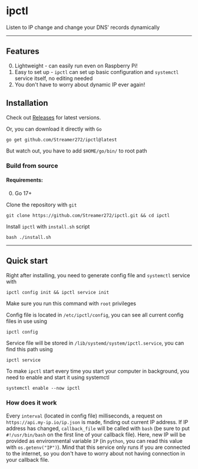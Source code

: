 # ipctl

Listen to IP change and change your DNS' records dynamically

---

## Features
0. Lightweight - can easily run even on Raspberry Pi!
0. Easy to set up - `ipctl` can set up basic configuration and `systemctl` service itself, no editing needed
0. You don't have to worry about dynamic IP ever again!

## Installation
Check out [Releases](https://github.com/Streamer272/ipctl/releases) for latest versions.

Or, you can download it directly with `Go`
```
go get github.com/Streamer272/ipctl@latest
```
But watch out, you have to add `$HOME/go/bin/` to root path

### Build from source

#### Requirements:

0. Go 17+

Clone the repository with `git`
```
git clone https://github.com/Streamer272/ipctl.git && cd ipctl
```
Install `ipctl` with `install.sh` script
```
bash ./install.sh
```

---

## Quick start

Right after installing, you need to generate config file and `systemctl` service with
```
ipctl config init && ipctl service init
```
Make sure you run this command with `root` privileges

Config file is located in `/etc/ipctl/config`, you can see all current config files in use using
```
ipctl config
```

Service file will be stored in `/lib/systemd/system/ipctl.service`, you can find this path using
```
ipctl service
```

To make `ipctl` start every time you start your computer in background, you need to enable and start it using systemctl
```
systemctl enable --now ipctl
```

### How does it work

Every `interval` (located in config file) milliseconds, a request on `https://api.my-ip.io/ip.json` is made, finding out current IP address. If IP address has changed, `callback_file` will be called with `bash` (be sure to put `#!/usr/bin/bash` on the first line of your callback file). Here, new IP will be provided as environmental variable `IP` (in `python`, you can read this value with `os.getenv("IP")`).
Mind that this service only runs if you are connected to the internet, so you don't have to worry about not having connection in your callback file.


